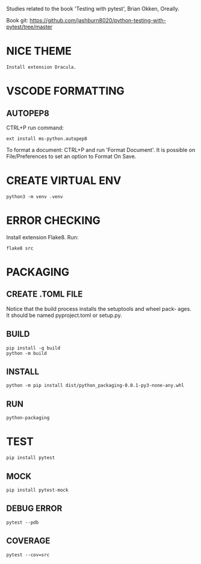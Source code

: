 Studies related to the book 'Testing with pytest', Brian Okken, Oreally.

Book git: https://github.com/jashburn8020/python-testing-with-pytest/tree/master

# NICE THEME

```
Install extension Dracula.
```

# VSCODE FORMATTING

## AUTOPEP8

CTRL+P run command:

```
ext install ms-python.autopep8
```

To format a document: CTRL+P and run 'Format Document'.
It is possible on File/Preferences to set an option to Format On Save.

# CREATE VIRTUAL ENV

```
python3 -m venv .venv
```

# ERROR CHECKING

Install extension Flake8.
Run:

```
flake8 src
```

# PACKAGING

## CREATE .TOML FILE

Notice that the build process installs the setuptools and wheel pack-
ages.
It should be named pyproject.toml or setup.py.

## BUILD

```
pip install -q build
python -m build
```

## INSTALL

```
python -m pip install dist/python_packaging-0.0.1-py3-none-any.whl
```

## RUN

```
python-packaging
```

# TEST

```
pip install pytest
```

## MOCK

```
pip install pytest-mock
```

## DEBUG ERROR

```
pytest --pdb
```

## COVERAGE

```
pytest --cov=src
```
